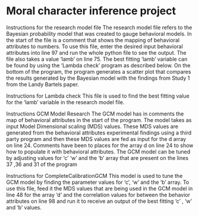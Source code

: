 # Moral character inference project


Instructions for the research model file 
The research model file refers to the Bayesian probability model that was created to gauge behavioral models. In the start of the file is a comment that shows the mapping of behavioral attributes to numbers. 
To use this file, enter the desired input behavioral attributes into line 97 and run the whole python file to see the output. The file also takes a value ‘lamb’ on line 75. The best fitting ‘lamb’ variable can be found by using the ‘Lambda check’ program as described below. 
On the bottom of the program, the program generates a scatter plot that compares the results generated by the Bayesian model with the findings from Study 1 from the Landy Bartels paper. 

Instructions for Lambda check
This file is used to find the best fitting value for the ‘lamb’ variable in the research model file. 

Instructions GCM Model Research
The GCM model has in comments the map of behavioral attributes in the start of the program. The model takes as input Model Dimensional scaling (MDS) values. These MDS values are generated from the behavioral attributes experimental findings using a third party program and then these MDS values are fed as input for the d array on line 24. Comments have been to places for the array d on line 24 to show how to populate it with behavioral attributes.
The GCM model can be tuned by adjusting values for ‘c’ ‘w’ and the ‘b’ array that are present on the lines 37 ,36 and 31 of the program 

Instructions for CompleteCalibrationGCM
This model is used to tune the GCM model by finding the parameter values for ‘c’, ‘w’ and the ‘b’ array. To use this file, feed it the MDS values that are being used in the GCM model in line 48 for the array ‘d’ and the correlation values for between the behavior attributes on line 98 and run it to receive an output of the best fitting ‘c’ , ‘w’ and ‘b’ values.  
